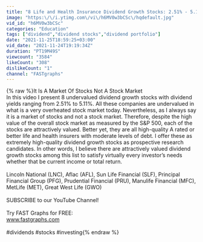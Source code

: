 ```yaml
---
title: "8 Life and Health Insurance Dividend Growth Stocks: 2.51% - 5.11% Dividend Yields | FAST Graphs"
image: "https:\/\/i.ytimg.com\/vi\/h6MV0w3bCSc\/hqdefault.jpg"
vid_id: "h6MV0w3bCSc"
categories: "Education"
tags: ["dividend","dividend stocks","dividend portfolio"]
date: "2021-11-25T18:59:25+03:00"
vid_date: "2021-11-24T19:19:34Z"
duration: "PT19M49S"
viewcount: "3584"
likeCount: "308"
dislikeCount: "1"
channel: "FASTgraphs"
---
```

{% raw %}It Is A Market Of Stocks Not A Stock Market<br />In this video I present 8 undervalued dividend growth stocks with dividend yields ranging from 2.51% to 5.11%.  All these companies are undervalued in what is a very overheated stock market today.  Nevertheless, as I always say it is a market of stocks and not a stock market.  Therefore, despite the high value of the overall stock market as measured by the S&amp;P 500, each of the stocks are attractively valued.  Better yet, they are all high-quality A rated or better life and health insurers with moderate levels of debt.  I offer these as extremely high-quality dividend growth stocks as prospective research candidates.  In other words, I believe there are attractively valued dividend growth stocks among this list to satisfy virtually every investor’s needs whether that be current income or total return.<br /><br />Lincoln National (LNC), Aflac (AFL), Sun Life Financial (SLF), Principal Financial Group (PFG), Prudential Financial (PRU), Manulife Financial (MFC), MetLife (MET), Great West Life (GWO)<br /><br />SUBSCRIBE to our YouTube Channel!<br /> <br />Try FAST Graphs for FREE:<br />www.fastgraphs.com <br /><br />#dividends #stocks #investing{% endraw %}
